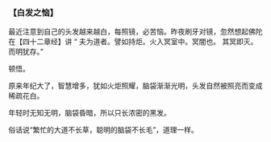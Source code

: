 ### 【白发之恼】
最近注意到自己的头发越来越白，每照镜，必苦恼。昨夜刷牙对镜，忽然想起佛陀在【四十二章经】讲 “ 夫为道者。譬如持炬。火入冥室中。冥闇也。 其冥即灭。而明犹存。” 

顿悟。

原来年纪大了，智慧增多，犹如火炬照耀，脑袋渐渐光明，头发自然被照亮而变成稀疏花白。

年轻时无知无明，脑袋昏暗，所以只长浓密的黑发。

俗话说“繁忙的大道不长草，聪明的脑袋不长毛”，道理一样。
